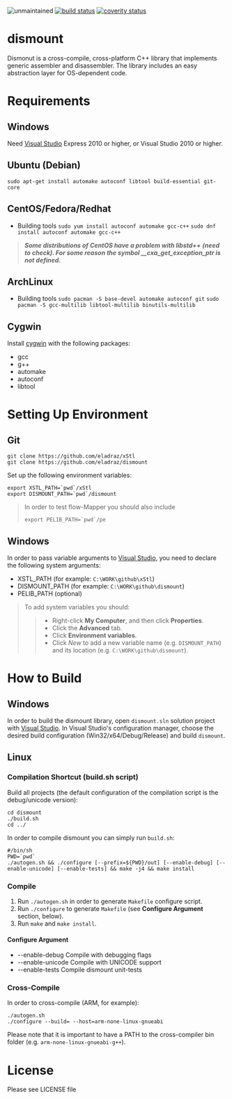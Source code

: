 ![unmaintained](http://img.shields.io/badge/status-unmaintained-red.png)
[![build status](https://travis-ci.org/eladraz/dismount.svg?branch=master)](https://travis-ci.org/eladraz/dismount/)
[![coverity status](https://scan.coverity.com/projects/11707/badge.svg)](https://scan.coverity.com/projects/eladraz-dismount)

dismount
========
Dismonut is a cross-compile, cross-platform C++ library that implements generic assembler and disassembler.
The library includes an easy abstraction layer for OS-dependent code.

Requirements
============
Windows
-------
Need [Visual Studio](http://www.visualstudio.com/en-us/products/visual-studio-express-vs.aspx) Express 2010 or higher, or Visual Studio 2010 or higher.

Ubuntu (Debian)
---------------
`sudo apt-get install automake autoconf libtool build-essential git-core`

CentOS/Fedora/Redhat
--------------------
* Building tools
    `sudo yum install autoconf automake gcc-c++`
    `sudo dnf install autoconf automake gcc-c++`
> ***Some distributions of CentOS have a problem with libstd++ (need to check). For some reason the symbol __cxa_get_exception_ptr is not defined.***

ArchLinux
---------
* Building tools
    `sudo pacman -S base-devel automake autoconf git`
    `sudo pacman -S gcc-multilib libtool-multilib binutils-multilib`

Cygwin
------
Install [cygwin](http://www.cygwin.com/) with the following packages:
* gcc
* g++
* automake
* autoconf
* libtool

Setting Up Environment
======================
Git
---
```
git clone https://github.com/eladraz/xStl
git clone https://github.com/eladraz/dismount
```

Set up the following environment variables:
>
```
export XSTL_PATH=`pwd`/xStl
export DISMOUNT_PATH=`pwd`/dismount
```

> In order to test flow-Mapper you should also include
> ```
> export PELIB_PATH=`pwd`/pe
> ```

Windows
-------
In order to pass variable arguments to [Visual Studio](http://www.visualstudio.com/en-us/products/visual-studio-express-vs.aspx), you need to declare the following system arguments:
* XSTL_PATH     (for example: `C:\WORK\github\xStl`)
* DISMOUNT_PATH (for example: `C:\WORK\github\dismount`)
* PELIB_PATH    (optional)

> To add system variables you should:
>> * Right-click **My Computer**, and then click **Properties**.
>> * Click the **Advanced** tab.
>> * Click **Environment variables**.
>> * Click *New* to add a new variable name (e.g. `DISMOUNT_PATH`) and its location (e.g. `C:\WORK\github\dismount`).

How to Build
============
Windows
-------
In order to build the dismount library, open `dismount.sln` solution project with [Visual Studio](http://www.visualstudio.com/en-us/products/visual-studio-express-vs.aspx).
In Visual Studio's configuration manager, choose the desired build configuration (Win32/x64/Debug/Release) and build `dismount`.

Linux
-----
### Compilation Shortcut (build.sh script)

Build all projects (the default configuration of the compilation script is the debug/unicode version):
>
```
cd dismount
./build.sh
cd ../
```

In order to compile dismount you can simply run `build.sh`:
```
#/bin/sh
PWD=`pwd`
./autogen.sh && ./configure [--prefix=${PWD}/out] [--enable-debug] [--enable-unicode] [--enable-tests] && make -j4 && make install
```

### Compile
1. Run `./autogen.sh` in order to generate `Makefile` configure script.
2. Run `./configure` to generate `Makefile` (see **Configure Argument** section, below).
3. Run `make` and `make install`.

#### Configure Argument
* --enable-debug      Compile with debugging flags
* --enable-unicode    Compile with UNICODE support
* --enable-tests      Compile dismount unit-tests

### Cross-Compile
In order to cross-compile (ARM, for example):
```
./autogen.sh
./configure --build= --host=arm-none-linux-gnueabi
```
Please note that it is important to have a PATH to the cross-compiler bin folder (e.g. `arm-none-linux-gnueabi-g++`).

License
=======
Please see LICENSE file
